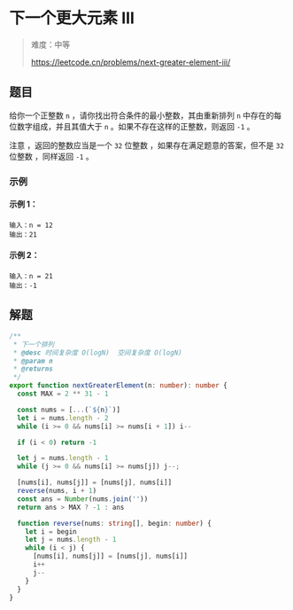 # 下一个更大元素 III

> 难度：中等
>
> https://leetcode.cn/problems/next-greater-element-iii/

## 题目

给你一个正整数 `n` ，请你找出符合条件的最小整数，其由重新排列 `n` 中存在的每位数字组成，并且其值大于 `n` 。如果不存在这样的正整数，则返回 `-1` 。

注意 ，返回的整数应当是一个 `32` 位整数 ，如果存在满足题意的答案，但不是 `32` 位整数 ，同样返回 `-1` 。

### 示例

#### 示例 1：

```
输入：n = 12
输出：21
```

#### 示例 2：
```
输入：n = 21
输出：-1
```

## 解题

```ts
/**
 * 下一个排列
 * @desc 时间复杂度 O(logN)  空间复杂度 O(logN)
 * @param n
 * @returns
 */
export function nextGreaterElement(n: number): number {
  const MAX = 2 ** 31 - 1

  const nums = [...(`${n}`)]
  let i = nums.length - 2
  while (i >= 0 && nums[i] >= nums[i + 1]) i--

  if (i < 0) return -1

  let j = nums.length - 1
  while (j >= 0 && nums[i] >= nums[j]) j--;

  [nums[i], nums[j]] = [nums[j], nums[i]]
  reverse(nums, i + 1)
  const ans = Number(nums.join(''))
  return ans > MAX ? -1 : ans

  function reverse(nums: string[], begin: number) {
    let i = begin
    let j = nums.length - 1
    while (i < j) {
      [nums[i], nums[j]] = [nums[j], nums[i]]
      i++
      j--
    }
  }
}
```